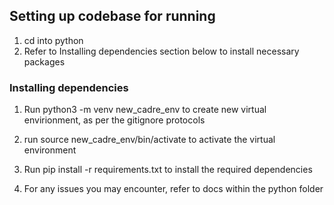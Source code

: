 ## Setting up codebase for running
1. cd into python
2. Refer to Installing dependencies section below to install necessary packages

### Installing dependencies
1. Run python3 -m venv new_cadre_env to create new virtual envirionment, as per the gitignore protocols

2. run source new_cadre_env/bin/activate to activate the virtual environment

3. Run pip install -r requirements.txt to install the required dependencies

4. For any issues you may encounter, refer to docs within the python folder
